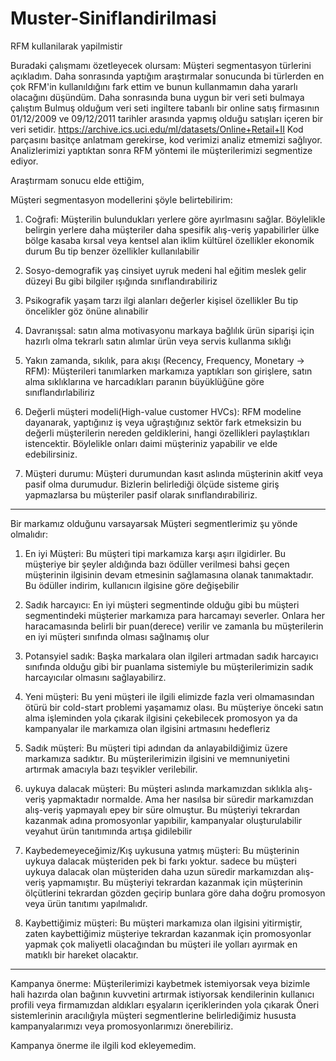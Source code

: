 # Muster-Siniflandirilmasi
RFM kullanilarak yapilmistir

Buradaki çalışmamı özetleyecek olursam:
Müşteri segmentasyon türlerini açıkladım. Daha sonrasında yaptığım araştırmalar
 sonucunda bi türlerden en çok RFM'in kullanıldığını fark ettim ve bunun kullanmamın daha yararlı olacağını düşündüm.
Daha sonrasında buna uygun bir veri seti bulmaya çalıştım
Bulmuş olduğum veri seti ingiltere tabanlı bir online satış firmasının 01/12/2009 ve 09/12/2011 tarihler arasında yapmış olduğu satışları içeren bir veri setidir.
https://archive.ics.uci.edu/ml/datasets/Online+Retail+II
Kod parçasını basitçe anlatmam gerekirse, kod verimizi analiz etmemizi sağlıyor. Analizlerimizi yaptıktan sonra
RFM yöntemi ile müşterilerimizi segmentize ediyor.

Araştırmam sonucu elde ettiğim,

Müşteri segmentasyon modellerini şöyle belirtebilirim:
1. Coğrafi: Müşterilin bulundukları yerlere göre ayırlmasını sağlar.
Böylelikle belirgin yerlere daha müşteriler daha spesifik alış-veriş yapabilirler
ülke
bölge
kasaba
kırsal veya kentsel alan
iklim
kültürel özellikler
ekonomik durum
Bu tip benzer özellikler kullanılabilir

2. Sosyo-demografik
yaş
cinsiyet
uyruk
medeni hal
eğitim
meslek
gelir düzeyi
Bu gibi bilgiler ışığında sınıflandırabiliriz

3. Psikografik
yaşam tarzı
ilgi alanları
değerler
kişisel özellikler
Bu tip öncelikler göz önüne alınabilir

4. Davranışsal:
satın alma motivasyonu
markaya bağlılık 
ürün siparişi için hazırlı olma
tekrarlı satın alımlar
ürün veya servis kullanma sıklığı

5. Yakın zamanda, sıkılık, para akışı (Recency, Frequency, Monetary -> RFM):
Müşterileri tanımlarken markamıza yaptıkları son girişlere, 
satın alma sıklıklarına ve harcadıkları paranın büyüklüğüne göre sınıflandırlabiliriz

6. Değerli müşteri modeli(High-value customer HVCs):
RFM modeline dayanarak, yaptığınız iş veya uğraştığınız sektör fark 
etmeksizin bu değerli müşterilerin nereden geldiklerini, hangi özellikleri paylaştıkları istencektir. 
Böylelikle onları daimi müşteriniz yapabilir ve elde edebilirsiniz.

7. Müşteri durumu:
Müşteri durumundan kasıt aslında müşterinin akitf veya pasif olma durumudur. Bizlerin belirlediği ölçüde
sisteme giriş yapmazlarsa bu müşteriler pasif olarak sınıflandırabiliriz. 



---------



Bir markamız olduğunu varsayarsak
Müşteri segmentlerimiz şu  yönde olmalıdır:
1. En iyi Müşteri:
Bu müşteri tipi markamıza karşı aşırı ilgidirler. Bu müşteriye bir şeyler aldığında bazı ödüller
 verilmesi bahsi geçen müşterinin ilgisinin devam etmesinin sağlamasına olanak tanımaktadır.
 Bu ödüller indirim, kullanıcın ilgisine göre değişebilir

2. Sadık harcayıcı:
En iyi müşteri segmentinde olduğu gibi bu müşteri segmentindeki müşterier markamıza para harcamayı severler. 
Onlara her haracamasında belirli bir puan(derece) verilir ve zamanla bu müşterilerin en iyi müşteri sınıfında
 olması sağlnamış olur

3. Potansyiel sadık:
Başka markalara olan ilgileri artmadan sadık harcayıcı sınıfında olduğu gibi bir puanlama sistemiyle
 bu müşterilerimizin sadık harcayıcılar olmasını sağlayabilirz.

4. Yeni müşteri:
Bu yeni müşteri ile ilgili elimizde fazla veri olmamasından ötürü bir cold-start problemi yaşamamız olası.
 Bu müşteriye önceki satın alma işleminden yola çıkarak ilgisini
 çekebilecek promosyon ya da kampanyalar ile markamıza olan ilgisini artmasını hedefleriz

5. Sadık müşteri:
Bu müşteri tipi adından da anlayabildiğimiz üzere markamıza sadıktır. Bu müşterilerimizin ilgisini ve memnuniyetini
artırmak amacıyla bazı teşvikler verilebilir.

6. uykuya dalacak müşteri:
Bu müşteri aslında markamızdan sıklıkla alış-veriş yapmaktadır normalde. 
Ama her nasılsa bir süredir markamızdan alış-veriş yapmayalı epey bir süre olmuştur.
Bu müşteriyi tekrardan kazanmak adına promosyonlar yapıbilir, 
kampanyalar oluşturulabilir veyahut ürün tanıtımında artışa gidilebilir

7. Kaybedemeyeceğimiz/Kış uykusuna yatmış müşteri:
Bu müşterinin uykuya dalacak müşteriden pek bi farkı yoktur. sadece bu müşteri uykuya dalacak olan 
müşteriden daha uzun süredir markamızdan alış-veriş yapmamıştır. Bu müşteriyi tekrardan kazanmak için 
müşterinin ölçütlerini tekrardan gözden geçirip bunlara göre daha 
doğru promosyon veya ürün tanıtımı yapılmalıdr.

8. Kaybettiğimiz müşteri:
Bu müşteri markamıza olan ilgisini  yitirmiştir, zaten kaybettiğimiz müşteriye tekrardan kazanmak için promosyonlar 
yapmak çok maliyetli olacağından bu müşteri ile yolları ayırmak en matıklı bir hareket olacaktır.

-------------------------------------------------
Kampanya önerme:
Müşterilerimizi kaybetmek istemiyorsak veya bizimle hali hazırda olan bağının kuvvetini artırmak istiyorsak
kendilerinin kullanıcı profili veya firmamızdan aldıkları eşyaların içeriklerinden yola çıkarak
Öneri sistemlerinin aracılığıyla  müşteri segmentlerine belirlediğimiz hususta kampanyalarımızı veya promosyonlarımızı
önerebiliriz.

Kampanya önerme ile ilgili kod ekleyemedim.
